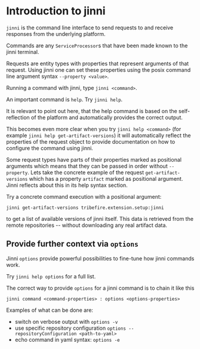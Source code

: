 # Introduction to jinni

`jinni` is the command line interface to send requests to and receive responses from the underlying platform. 

Commands are any `ServiceProcessor`s that have been made known to the jinni terminal. 

Requests are entity types with properties that represent arguments of that request. Using jinni one can set these properties using the posix command line argument syntax `--property <value>`. 

Running a command with jinni, type `jinni <command>`. 

An important command is `help`. Try `jinni help`. 

It is relevant to point out here, that the help command is based on the self-reflection of the platform and automatically provides the correct output. 

This becomes even more clear when you try `jinni help <command>` (for example `jinni help get-artifact-versions`) it will automatically reflect the properties of the request object to provide documentation on how to configure the command using jinni.

Some request types have parts of their properties marked as positional arguments which means that they can be passed in order without `--property`. Lets take the concrete example of the  request `get-artifact-versions` which has a property `artifact` marked as positional argument. Jinni reflects about this in its help syntax section. 

Try a concrete command execution with a positional argument:

```plain
jinni get-artifact-versions tribefire.extension.setup:jinni
```

to get a list of available versions of jinni itself. This data is retrieved from the remote repositories -- without downloading any real artifact data.

## Provide further context via `options`

Jinni `options` provide powerful possibilities to fine-tune how jinni commands work. 

Try `jinni help options` for a full list. 

The correct way to provide `options` for a jinni command is to chain it like this

```plain
jinni command <command-properties> : options <options-properties>
```

Examples of what can be done are:

- switch on verbose output with `options -v`
- use specific repository configuration `options --repositoryConfiguration <path-to-yaml>`
- echo command in yaml syntax: `options -e`

